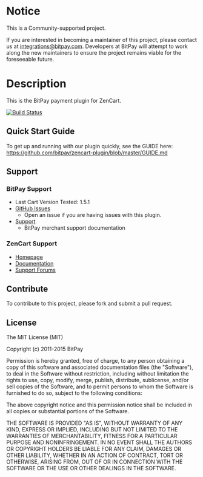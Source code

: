# Notice

This is a Community-supported project.

If you are interested in becoming a maintainer of this project, please contact us at integrations@bitpay.com. Developers at BitPay will attempt to work along the new maintainers to ensure the project remains viable for the foreseeable future.

# Description

This is the BitPay payment plugin for ZenCart.

[![Build Status](https://travis-ci.org/bitpay/zencart-plugin.svg?branch=master)](https://travis-ci.org/bitpay/zencart-plugin)

## Quick Start Guide

To get up and running with our plugin quickly, see the GUIDE here: https://github.com/bitpay/zencart-plugin/blob/master/GUIDE.md

## Support

### BitPay Support

* Last Cart Version Tested: 1.5.1
* [GitHub Issues](https://github.com/bitpay/zencart-plugin/issues)
  * Open an issue if you are having issues with this plugin.
* [Support](https://support.bitpay.com)
  * BitPay merchant support documentation

### ZenCart Support

* [Homepage](http://www.zen-cart.com)
* [Documentation](http://www.zen-cart.com/wiki/index.php/Developers_API)
* [Support Forums](http://www.zen-cart.com/forum.php)

## Contribute

To contribute to this project, please fork and submit a pull request.

## License

The MIT License (MIT)

Copyright (c) 2011-2015 BitPay

Permission is hereby granted, free of charge, to any person obtaining a copy of this software and associated documentation files (the "Software"), to deal in the Software without restriction, including without limitation the rights to use, copy, modify, merge, publish, distribute, sublicense, and/or sell copies of the Software, and to permit persons to whom the Software is furnished to do so, subject to the following conditions:

The above copyright notice and this permission notice shall be included in all copies or substantial portions of the Software.

THE SOFTWARE IS PROVIDED "AS IS", WITHOUT WARRANTY OF ANY KIND, EXPRESS OR IMPLIED, INCLUDING BUT NOT LIMITED TO THE WARRANTIES OF MERCHANTABILITY, FITNESS FOR A PARTICULAR PURPOSE AND NONINFRINGEMENT. IN NO EVENT SHALL THE AUTHORS OR COPYRIGHT HOLDERS BE LIABLE FOR ANY CLAIM, DAMAGES OR OTHER LIABILITY, WHETHER IN AN ACTION OF CONTRACT, TORT OR OTHERWISE, ARISING FROM, OUT OF OR IN CONNECTION WITH THE SOFTWARE OR THE USE OR OTHER DEALINGS IN THE SOFTWARE.
